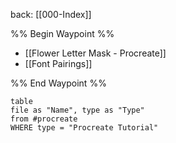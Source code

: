 back: [[000-Index]]

%% Begin Waypoint %%
- [[Flower Letter Mask - Procreate]]
- [[Font Pairings]]

%% End Waypoint %%


```dataview
table
file as "Name", type as "Type"
from #procreate 
WHERE type = "Procreate Tutorial"
```





